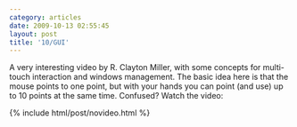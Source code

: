 ```yaml
---
category: articles
date: 2009-10-13 02:55:45
layout: post
title: '10/GUI'
---
```


<p>A very interesting video by R. Clayton Miller, with some concepts for multi-touch interaction and windows management. The basic idea here is that the mouse points to one point, but with your hands you can point (and use) up to 10 points at the same time. Confused? Watch the video:</p>

{% include html/post/novideo.html %}

<!--
<object width="425" height="234"><param name="allowfullscreen" value="true" >

<param name="allowscriptaccess" value="always" >
<param name="movie" value="http://vimeo.com/moogaloop.swf?clip_id=6712657&amp;server=vimeo.com&amp;show_title=1&amp;show_byline=1&amp;show_portrait=0&amp;color=00ADEF&amp;fullscreen=1" >

<embed src="http://vimeo.com/moogaloop.swf?clip_id=6712657&amp;server=vimeo.com&amp;show_title=1&amp;show_byline=1&amp;show_portrait=0&amp;color=00ADEF&amp;fullscreen=1" type="application/x-shockwave-flash" allowfullscreen="true" allowscriptaccess="always" width="425" height="234" >
</object><p>RSS readers should click <a href="//joaobordalo.com/articles/2009/10/13/10-gui">here</a> to watch the video.</p>
-->
